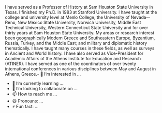 I have served as a Professor of History at Sam Houston State University in Texas. I finished my Ph.D. in 1983 at Stanford University. I have taught at the college and university level at Menlo College, the University of Nevada--Reno, New Mexico State University, Norwich University, Middle East Technical University, Western Connecticut State University and for over thirty years at Sam Houston State University. My areas or research interest been geographically Modern Greece and Southeastern Europe, Byzantium, Russia, Turkey, and the Middle East; and military and diplomatic history thematically. I have taught many courses in these fields, as well as surveys in Ancient and World history. I have also served as Vice-President for Academic Affairs of the Athens Institute for Education and Research (ATINER). I have served as one of the coordinators of over twenty international conferences in various disciplines between May and August in Athens, Greece.- 👀 I’m interested in ...
- 🌱 I’m currently learning ...
- 💞️ I’m looking to collaborate on ...
- 📫 How to reach me ...
- 😄 Pronouns: ...
- ⚡ Fun fact: ...

<!---
Nikolaktinos/Nikolaktinos is a ✨ special ✨ repository because its `README.md` (this file) appears on your GitHub profile.
You can click the Preview link to take a look at your changes.
--->
